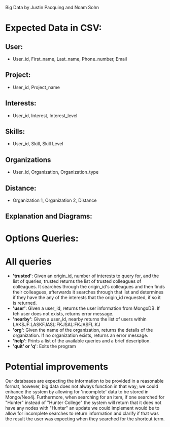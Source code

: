 Big Data by Justin Pacquing and Noam Sohn

# Expected Data in CSV:
## User:
* User_id, First_name, Last_name, Phone_number, Email
## Project:
* User_id, Project_name
## Interests:
* User_id, Interest, Interest_level
## Skills:
* User_id, Skill, Skill Level
## Organizations
* User_id, Organization, Organization_type
## Distance:
* Organization 1, Organization 2, Distance

## Explanation and Diagrams:

# Options Queries:
##

# All queries
* **'trusted'**: Given an origin_id, number of interests to query for, and the list of queries, trusted returns the list of trusted colleagues of colleagues. It searches through the origin_id's colleagues and then finds their colleagues, afterwards it searches through that list and determines if they have the any of the interests that the origin_id requested, if so it is returned.
* **'user'**: Given a user_id, returns the user information from MongoDB. If teh user does not exists, returns error message.
* **'nearby'**: Given a user_id, nearby returns the list of users within LAKSJF:LASKFJASL:FKJSAL:FKJASFL:KJ
* **'org'**: Given the name of the organization, returns the details of the organization. If no organization exists, returns an error message.
* **'help'**: Prints a list of the available queries and a brief description.
* **'quit' or 'q'**: Exits the program





# Potential improvements
Our databases are expecting the information to be provided in a reasonable format, however, big data does not always function in that way; we could enhance the system by allowing for 'incomplete' data to be stored in Mongo/Neo4j. Furthermore, when searching for an item, if one searched for "Hunter" instead of "Hunter College" the system will return that it does not have any nodes with "Hunter" an update we could implement would be to allow for incomplete searches to return information and clarify if that was the result the user was expecting when they searched for the shortcut term.


